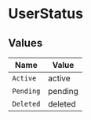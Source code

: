 # UserStatus


## Values

| Name      | Value     |
| --------- | --------- |
| `Active`  | active    |
| `Pending` | pending   |
| `Deleted` | deleted   |
